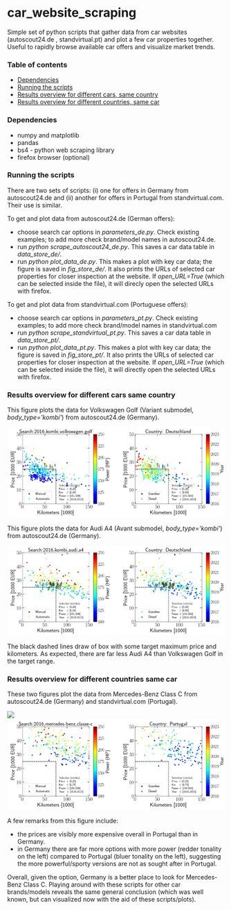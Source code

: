 # car_website_scraping
Simple set of python scripts that gather data from car websites (autoscout24.de , standvirtual.pt) and plot a few car properties together. Useful to rapidly browse available car offers and visualize market trends.

### Table of contents
- [Dependencies](#dependencies)
- [Running the scripts](#running-the-scripts)
- [Results overview for different cars, same country](#results-overview-for-different-cars-same-country)
- [Results overview for different countries, same car](#results-overview-for-different-countries-same-car)

### Dependencies

- numpy and matplotlib
- pandas
- bs4 - python web scraping library
- firefox browser (optional)

### Running the scripts
There are two sets of scripts: (i) one for offers in Germany from autoscout24.de and (ii) another for offers in Portugal from standvirtual.com. Their use is similar.

To get and plot data from autoscout24.de (German offers):
- choose search car options in *parameters_de.py*. Check existing examples; to add more check brand/model names in autoscout24.de.
- run *python scrape_autoscout24_de.py*. This saves a car data table in *data_store_de/*.
- run *python plot_data_de.py*. This makes a plot with key car data; the figure is saved in *fig_store_de/*. It also prints the URLs of selected car properties for closer inspection at the website. If *open_URL=True* (which can be selected inside the file), it will direcly open the selected URLs with firefox.

To get and plot data from standvirtual.com (Portuguese offers):
- choose search car options in *parameters_pt.py*. Check existing examples; to add more check brand/model names in standvirtual.com
- run *python scrape_standvirtual_pt.py*. This saves a car data table in *data_store_pt/*.
- run *python plot_data_pt.py*. This makes a plot with key car data; the figure is saved in *fig_store_pt/*. It also prints the URLs of selected car properties for closer inspection at the website.  If *open_URL=True* (which can be selected inside the file), it will directly open the selected URLs with firefox.

### Results overview for different cars same country
This figure plots the data for Volkswagen Golf (Variant submodel, *body_type='kombi'*) from autoscout24.de (Germany).

![](./fig_store_de/fig_2016_kombi_volkswagen_golf.png)

This figure plots the data for Audi A4 (Avant submodel, *body_type='kombi'*) from autoscout24.de (Germany).

![](./fig_store_de/fig_2016_kombi_audi_a4.png)

The black dashed lines draw of box with some target maximum price and kilometers. As expected, there are far less Audi A4 than Volkswagen Golf in the target range.

### Results overview for different countries same car
These two figures plot the data from Mercedes-Benz Class C from autoscout24.de (Germany) and standvirtual.com (Portugal).

![](./fig_store_de/fig_2016_kombi_mercedes-benz_c-klasse-\(alle\).png)
![](./fig_store_pt/fig_2016_mercedes-benz_classe-c.png)

A few remarks from this figure include:
- the prices are visibly more expensive overall in Portugal than in Germany.
- in Germany there are far more options with more power (redder tonality on the left) compared to Portugal (bluer tonality on the left), suggesting the more powerful/sporty versions are not as sought after in Portugal.

Overall, given the option, Germany is a better place to look for Mercedes-Benz Class C. Playing around with these scripts for other car brands/models reveals the same general conclusion (which was well known, but can visualized now with the aid of these scripts/plots).

